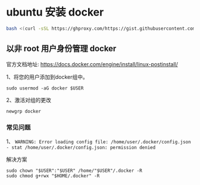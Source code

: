 # ubuntu 安装 docker

```bash
bash <(curl -sSL https://ghproxy.com/https://gist.githubusercontent.com/mtgq/251312e88b5bf3abbabe9638af29cbcb/raw/Install-Docker-on-Ubuntu.sh)
```

## 以非 root 用户身份管理 docker

官方文档地址: https://docs.docker.com/engine/install/linux-postinstall/

1、将您的用户添加到docker组中。
```
sudo usermod -aG docker $USER
```

2、激活对组的更改
```
newgrp docker
```

### 常见问题

1、
`WARNING: Error loading config file: /home/user/.docker/config.json -
stat /home/user/.docker/config.json: permission denied`

解决方案
```
sudo chown "$USER":"$USER" /home/"$USER"/.docker -R
sudo chmod g+rwx "$HOME/.docker" -R
```